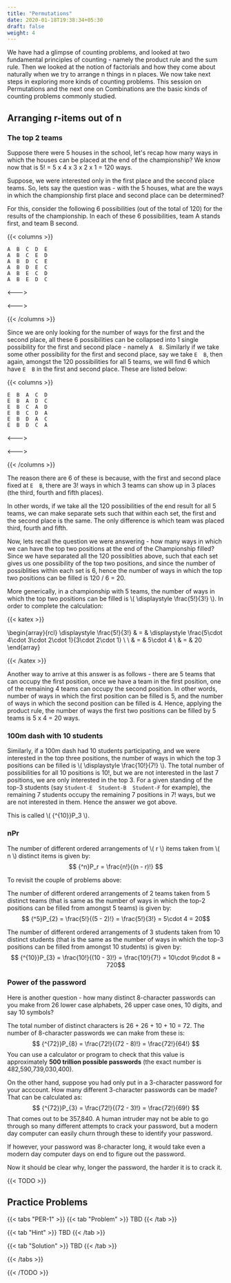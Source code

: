 ```yaml
---
title: "Permutations"
date: 2020-01-18T19:38:34+05:30
draft: false
weight: 4
---
```


We have had a glimpse of counting problems, and looked at two fundamental principles of counting - namely the product rule and the sum rule. Then we looked at the notion of factorials and how they come about naturally when we try to arrange n things in n places. We now take next steps in exploring more kinds of counting problems. This session on Permutations and the next one on Combinations are the basic kinds of counting problems commonly studied.

## Arranging r-items out of n

### The top 2 teams

Suppose there were 5 houses in the school, let's recap how many ways in which the houses can be placed at the end of the championship? We know now that is 5! = 5 x 4 x 3 x 2 x 1 = 120 ways.

Suppose, we were interested only in the first place and the second place teams. So, lets say the question was - with the 5 houses, what are the ways in which the championship first place and second place can be determined?

For this, consider the following 6 possibilities (out of the total of 120) for the results of the championship. In each of these 6 possibilities, team A stands first, and team B second.

{{< columns >}}

    A  B  C  D  E
    A  B  C  E  D
    A  B  D  C  E
    A  B  D  E  C
    A  B  E  C  D
    A  B  E  D  C

<--->

<---> 

{{< /columns >}}

Since we are only looking for the number of ways for the first and the second place, all these 6 possibilities can be collapsed into 1 single possibility for the first and second place - namely `A  B`. Similarly if we take some other possibility for the first and second place, say we take `E  B`, then again, amongst the 120 possibilities for all 5 teams, we will find 6 which have `E  B` in the first and second place. These are listed below:

{{< columns >}}

    E  B  A  C  D
    E  B  A  D  C
    E  B  C  A  D
    E  B  C  D  A
    E  B  D  A  C
    E  B  D  C  A

<--->

<---> 

{{< /columns >}}

The reason there are 6 of these is because, with the first and second place fixed at `E  B`, there are 3! ways in which 3 teams can show up in 3 places (the third, fourth and fifth places).

In other words, if we take all the 120 possibilities of the end result for all 5 teams, we can make separate sets such that within each set, the first and the second place is the same. The only difference is which team was placed third, fourth and fifth.

Now, lets recall the question we were answering - how many ways in which we can have the top two positions at the end of the Championship filled? Since we have separated all the 120 possiblities above, such that each set gives us one possibility of the top two positions, and since the number of possiblities within each set is 6, hence the number of ways in which the top two positions can be filled is 120 / 6 = 20. 

More generically, in a championship with 5 teams, the number of ways in which the top two positions can be filled is \\( \displaystyle \frac{5!}{3!} \\). In order to complete the calculation:

{{< katex >}}

\begin{array}{rcl}
\displaystyle \frac{5!}{3!} & = & \displaystyle \frac{5\cdot 4\cdot 3\cdot 2\cdot 1}{3\cdot 2\cdot 1} \\ \\
& = & 5\cdot 4 \\
& = & 20
\end{array}

{{< /katex >}}

Another way to arrive at this answer is as follows - there are 5 teams that can occupy the first position, once we have a team in the first position, one of the remaining 4 teams can occupy the second position. In other words, number of ways in which the first position can be filled is 5, and the number of ways in which the second position can be filled is 4. Hence, applying the product rule, the number of ways the first two positions can be filled by 5 teams is 5 x 4 = 20 ways.

### 100m dash with 10 students

Similarly, if a 100m dash had 10 students participating, and we were interested in the top three positions, the number of ways in which the top 3 positions can be filled is \\( \displaystyle \frac{10!}{7!} \\). The total number of possibilities for all 10 positions is 10!, but we are not interested in the last 7 positions, we are only interested in the top 3. For a given standing of the top-3 students (say `Student-E  Student-B  Student-F` for example), the remaining 7 students occupy the remaining 7 positions in 7! ways, but we are not interested in them. Hence the answer we got above. 

This is called \\( {^{10}}P_3 \\).

### nPr

The number of different ordered arrangements of \\( r \\) items taken from \\( n \\) distinct items is given by:
$$ {^n}P_r = \frac{n!}{(n - r)!} $$

To revisit the couple of problems above: 

The number of different ordered arrangements of 2 teams taken from 5 distinct teams (that is same as the number of ways in which the top-2 positions can be filled from amongst 5 teams) is given by:
$$ {^5}P_{2} = \frac{5!}{(5 - 2)!} = \frac{5!}{3!} = 5\cdot 4 = 20$$

The number of different ordered arrangements of 3 students taken from 10 distinct students (that is the same as the number of ways in which the top-3 positions can be filled from amongst 10 students) is given by:
$$ {^{10}}P_{3} = \frac{10!}{(10 - 3)!} = \frac{10!}{7!} = 10\cdot 9\cdot 8 = 720$$

### Power of the password

Here is another question - how many distinct 8-character passwords can you make from 26 lower case alphabets, 26 upper case ones, 10 digits, and say 10 symbols?

The total number of distinct characters is 26 + 26 + 10 + 10 = 72. The number of 8-character passwords we can make from these is:
$$ {^{72}}P_{8} = \frac{72!}{(72 - 8)!} = \frac{72!}{64!} $$
You can use a calculator or program to check that this value is approximately **500 trillion possible passwords** (the exact number is 482,590,739,030,400).

On the other hand, suppose you had only put in a 3-character password for your acccount. How many different 3-character passwords can be made? That can be calculated as:
$$ {^{72}}P_{3} = \frac{72!}{(72 - 3)!} = \frac{72!}{69!} $$
That comes out to be 357,840. A human intruder may not be able to go through so many different attempts to crack your password, but a modern day computer can easily churn through these to identify your password. 

If however, your password was 8-character long, it would take even a modern day computer days on end to figure out the password.

Now it should be clear why, longer the password, the harder it is to crack it.

{{< TODO >}}

## Practice Problems

{{< tabs "PER-1" >}}
{{< tab "Problem" >}}
TBD
{{< /tab >}}

{{< tab "Hint" >}}
TBD
{{< /tab >}}

{{< tab "Solution" >}}
TBD
{{< /tab >}}

{{< /tabs >}}

{{< /TODO >}}
